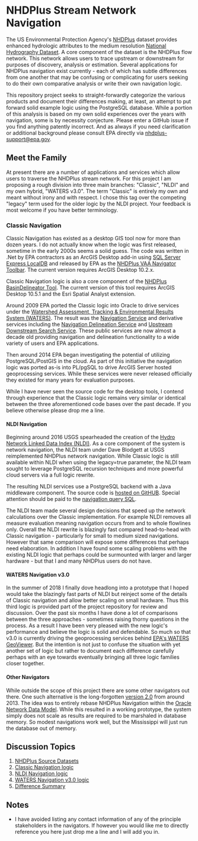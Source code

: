 # NHDPlus Stream Network Navigation

The US Environmental Protection Agency's [NHDPlus](https://www.epa.gov/waterdata/nhdplus-national-hydrography-dataset-plus) dataset provides enhanced hydrologic attributes to the medium resolution [National Hydrography Dataset](https://www.usgs.gov/core-science-systems/ngp/national-hydrography/national-hydrography-dataset).  A core component of the dataset is the NHDPlus flow network.  This network allows users to trace upstream or downstream for purposes of discovery, analysis or estimation.  Several applications for NHDPlus navigation exist currently - each of which has subtle differences from one another that may be confusing or complicating for users seeking to do their own comparative analysis or write their own navigation logic.

This repository project seeks to straight-forwardly categorize the various products and document their differences making, at least, an attempt to put forward solid example logic using the PostgreSQL database.  While a portion of this analysis is based on my own solid experiences over the years with navigation, some is by necessity conjecture.  Please enter a GitHub issue if you find anything patently incorrect.  And as always if you need clarification or additional background please consult EPA directly via nhdplus-support@epa.gov.

## Meet the Family

At present there are a number of applications and services which allow users to traverse the NHDPlus stream network.  For this project I am proposing a rough division into three main branches: "Classic", "NLDI" and my own hybrid, "WATERS v3.0".  The term "Classic" is entirely my own and meant without irony and with respect.  I chose this tag over the competing "legacy" term used for the older logic by the NLDI project.  Your feedback is most welcome if you have better terminology.

### Classic Navigation

Classic Navigation has existed as a desktop GIS tool now for more than dozen years.  I do not actually know when the logic was first released, sometime in the early 2000s seems a solid guess.  The code was written in .Net by EPA contractors as an ArcGIS Desktop add-in using [SQL Server Express LocalDB](https://www.microsoft.com/en-us/sql-server/sql-server-editions-express) and released by EPA as the [NHDPlus VAA Navigator Toolbar](https://www.epa.gov/waterdata/nhdplus-tools#vaa).  The current version requires ArcGIS Desktop 10.2.x.

Classic Navigation logic is also a core component of the [NHDPlus BasinDelineator Tool](https://www.epa.gov/waterdata/nhdplus-tools#basin).  The current version of this tool requires ArcGIS Desktop 10.5.1 and the Esri Spatial Analyst extension.

Around 2009 EPA ported the Classic logic into Oracle to drive services under the [Watershed Assessment, Tracking & Environmental Results System (WATERS)](https://www.epa.gov/waterdata/waters-watershed-assessment-tracking-environmental-results-system).  The result was the [Navigation Service](https://www.epa.gov/waterdata/navigation-service) and derivative services including the [Navigation Delineation Service](https://www.epa.gov/waterdata/navigation-delineation-service) and [Upstream Downstream Search Service](https://www.epa.gov/waterdata/upstreamdownstream-search-service).  These public services are now almost a decade old providing navigation and delineation functionality to a wide variety of users and EPA applications.

Then around 2014 EPA began investigating the potential of utilizing PostgreSQL/PostGIS in the cloud.  As part of this initiative the navigation logic was ported as-is into PL/pgSQL to drive ArcGIS Server hosted geoprocessing services.  While these services were never released officially they existed for many years for evaluation purposes.

While I have never seen the source code for the desktop tools, I contend through experience that the Classic logic remains very similar or identical between the three aforementioned code bases over the past decade.  If you believe otherwise please drop me a line.  

#### NLDI Navigation

Beginning around 2016 USGS spearheaded the creation of the [Hydro Network Linked Data Index (NLDI)](https://cida.usgs.gov/nldi/about).  As a core component of the system is network navigation, the NLDI team under Dave Blodgett at USGS reimplemented NHDPlus network navigation.  While Classic logic is still available within NLDI when using the legacy=true parameter, the NLDI team sought to leverage PostgreSQL recursion techniques and more powerful cloud servers via a full logic rewrite.

The resulting NLDI services use a PostgreSQL backend with a Java middleware component.  The source code is [hosted on GitHUB](https://github.com/ACWI-SSWD/nldi-services).  Special attention should be paid to the [navigation query SQL](https://github.com/ACWI-SSWD/nldi-services/blob/master/src/main/resources/mybatis/navigate.xml).

The NLDI team made several design decisions that speed up the network calculations over the Classic implementation.  For example NLDI removes all measure evaluation meaning navigation occurs from and to whole flowlines only.  Overall the NLDI rewrite is blazingly fast compared head-to-head with Classic navigation - particularly for small to medium sized navigations.  However that same comparison will expose some differences that perhaps need elaboration.  In addition I have found some scaling problems with the existing NLDI logic that perhaps could be surmounted with larger and larger hardware - but that I and many NHDPlus users do not have.

#### WATERS Navigation v3.0

In the summer of 2018 I finally dove headlong into a prototype that I hoped would take the blazingly fast parts of NLDI but reinject some of the details of Classic navigation and allow better scaling on small hardware.  Thus this third logic is provided part of the project repository for review and discussion.  Over the past six months I have done a lot of comparisons between the three approaches - sometimes raising thorny questions in the process.  As a result I have been very pleased with the new logic's performance and believe the logic is solid and defendable.  So much so that v3.0 is currently driving the geoprocessing services behind [EPA's WATERS GeoViewer](https://epa.maps.arcgis.com/apps/webappviewer/index.html?id=ada349b90c26496ea52aab66a092593b).  But the intention is not just to confuse the situation with yet another set of logic but rather to document each difference carefully perhaps with an eye towards eventually bringing all three logic families closer together.

#### Other Navigators

While outside the scope of this project there are some other navigators out there.  One such alternative is the long-forgotten [version 2.0](https://github.com/pauldzy/NHDPlus_Navigation_NDM) from around 2013.  The idea was to entirely rebase NHDPlus Navigation within the [Oracle Network Data Model](https://docs.oracle.com/en/database/oracle/oracle-database/18/topol/network-data-model.html).  While this resulted in a working prototype, the system simply does not scale as results are required to be marshaled in database memory.  So modest navigations work well, but the Mississippi will just run the database out of memory.  

## Discussion Topics

1. [NHDPlus Source Datasets](doc/source_datasets.md)
2. [Classic Navigation logic](doc/classic.md)
3. [NLDI Navigation logic](doc/nldi.md)
4. [WATERS Navigation v3.0 logic](doc/navigation30.md)
5. [Difference Summary](doc/summary.md)

## Notes

* I have avoided listing any contact information of any of the principle stakeholders in the navigators.  If however you would like me to directly reference you here just drop me a line and I will add you in.
